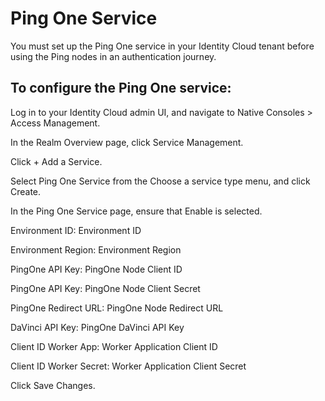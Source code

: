 # Ping One Service

You must set up the Ping One service in your Identity Cloud tenant before using the Ping nodes in an authentication journey.

## To configure the Ping One service:

Log in to your Identity Cloud admin UI, and navigate to Native Consoles > Access Management.

In the Realm Overview page, click Service Management.

Click + Add a Service.

Select Ping One Service from the Choose a service type menu, and click Create.

In the Ping One Service page, ensure that Enable is selected.

Environment ID: Environment ID

Environment Region: Environment Region

PingOne API Key: PingOne Node Client ID

PingOne API Key: PingOne Node Client Secret

PingOne Redirect URL: PingOne Node Redirect URL

DaVinci API Key: PingOne DaVinci API Key

Client ID Worker App: Worker Application Client ID

Client ID Worker Secret: Worker Application Client Secret

Click Save Changes.
